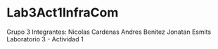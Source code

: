 # Lab3Act1InfraCom

Grupo 3
Integrantes:
Nicolas Cardenas
Andres Benitez
Jonatan Esmits
Laboratorio 3 - Actividad 1
